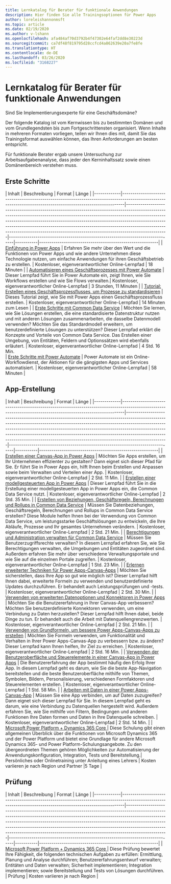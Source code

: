 ```yaml
---
title: Lernkatalog für Berater für funktionale Anwendungen
description: Hier finden Sie alle Trainingsoptionen für Power Apps
author: loreleishannonmsft
ms.topic: article
ms.date: 02/19/2020
ms.author: v-lshann
ms.openlocfilehash: afa484af70d3792b4f47302e64faf2dd8e30223d
ms.sourcegitcommit: ca7df48f819795d28ccfcd4a862639e20a7fe8fe
ms.translationtype: HT
ms.contentlocale: de-DE
ms.lasthandoff: 03/26/2020
ms.locfileid: "3168227"
---
```

# <a name="functional-application-consultant-learning-catalog"></a>Lernkatalog für Berater für funktionale Anwendungen

Sind Sie Implementierungsexperte für eine Geschäftsdomäne? 

Der folgende Katalog ist vom Kernwissen bis zu bestimmten Domänen und vom Grundlegendsten bis zum Fortgeschrittensten organisiert. Wenn Inhalte in mehreren Formaten vorliegen, teilen wir Ihnen dies mit, damit Sie das Trainingsformat auswählen können, das Ihren Anforderungen am besten entspricht.

Für funktionale Berater ergab unsere Untersuchung zur Arbeitsaufgabenanalyse, dass jeder den Kerninhaltssatz sowie einen Domänenbereich verstehen muss. 

## <a name="get-started"></a>Erste Schritte<a name="get-started"></a>
| Inhalt  | Beschreibung  | Format   | Länge    | 
|-------------|-------------------------------------------------------------------------------------------------------------------------------------------------------------|--------------------------------------------------------------------------------------------------------------------------------------------------------------------------------------------------------------------------------------------------------------------------------------------------------------------------------------------------------------------------------------------------------------------------|--------------------------------------------------------------------------------|-----------|----------------------------------------------------------|
| [Einführung in Power Apps](https://docs.microsoft.com/learn/modules/introduction-power-apps/)                                              | Erfahren Sie mehr über den Wert und die Funktionen von Power Apps und wie andere Unternehmen diese Technologie nutzen, um einfache Anwendungen für ihren Geschäftsbetrieb zu erstellen.  | Kostenloser, eigenverantwortlicher Online-Lernpfad | 18 Minuten         | 
| [Automatisieren eines Geschäftsprozesses mit Power Automate](https://docs.microsoft.com/learn/paths/automate-process-power-automate/)                 | Dieser Lernpfad führt Sie in Power Automate ein, zeigt Ihnen, wie Sie Workflows erstellen und wie Sie Flows verwalten.| Kostenloser, eigenverantwortlicher Online-Lernpfad | 3 Stunden, 11 Minuten | 
| [Tutorial: Erstellen eines Geschäftsprozessflusses, um Prozesse zu standardisieren](https://docs.microsoft.com/power-automate/create-business-process-flow) | Dieses Tutorial zeigt, wie Sie mit Power Apps einen Geschäftsprozessfluss erstellen.  | Kostenloser, eigenverantwortlicher Online-Lernpfad | 14 Minuten zum Lesen | 
| [Erste Schritte mit Common Data Service](https://docs.microsoft.com/learn/paths/get-started-cds/)                                            | Möchten Sie lernen, wie Sie Lösungen erstellen, die eine standardisierte Datenstruktur nutzen und mit anderen Lösungen zusammenarbeiten, die dasselbe Datenmodell verwenden? Möchten Sie das Standardmodell erweitern, um benutzerdefinierte Lösungen zu unterstützen? Dieser Lernpfad erklärt die Konzepte und Vorteile von Common Data Service. Das Erstellen einer Umgebung, von Entitäten, Feldern und Optionssätzen wird ebenfalls erläutert. | Kostenloser, eigenverantwortlicher Online-Lernpfad | 4 Std. 16 Min.       
| [Erste Schritte mit Power Automate](https://docs.microsoft.com/learn/modules/get-started-flows/)                                              | Power Automate ist ein Online-Workflowdienst, der Aktionen für die gängigsten Apps und Services automatisiert.        | Kostenloser, eigenverantwortlicher Online-Lernpfad | 58 Minuten         | 
## <a name="app-creation"></a>App-Erstellung<a name="app-creation"></a>
| Inhalt  | Beschreibung  | Format   | Länge    | 
|-------------|-------------------------------------------------------------------------------------------------------------------------------------------------------------|--------------------------------------------------------------------------------------------------------------------------------------------------------------------------------------------------------------------------------------------------------------------------------------------------------------------------------------------------------------------------------------------------------------------------|--------------------------------------------------------------------------------|-----------|----------------------------------------------------------|
| [Erstellen einer Canvas-App in Power Apps](https://docs.microsoft.com/learn/paths/create-powerapps/)                                                                              | Möchten Sie Apps erstellen, um Ihr Unternehmen effizienter zu gestalten? Dann eignet sich dieser Pfad für Sie. Er führt Sie in Power Apps ein, hilft Ihnen beim Erstellen und Anpassen sowie beim Verwalten und Verteilen einer App.                                                                  | Kostenloser, eigenverantwortlicher Online-Lernpfad | 2 Std. 11 Min. |
| [Erstellen einer modellgesteuerten App in Power Apps](https://docs.microsoft.com/learn/paths/create-app-models-business-processes/)                                            | Dieser Lernpfad führt Sie in die Erstellung einer modellgesteuerten App in Power Apps ein, die Common Data Service nutzt.                                                                                                                                                                 | Kostenloser, eigenverantwortlicher Online-Lernpfad | 2 Std. 35 Min. |
| [Erstellen von Beziehungen, Geschäftsregeln, Berechnungen und Rollups in Common Data Service](https://docs.microsoft.com/learn/paths/create-relationships-common-data-service/) | Müssen Sie Datenbeziehungen, Geschäftsregeln, Berechnungen und Rollups in Common Data Service erstellen? Diese Module helfen Ihnen bei der Verwendung von Common Data Service, um leistungsstarke Geschäftslösungen zu entwickeln, die Ihre Abläufe, Prozesse und Ihr gesamtes Unternehmen verändern. | Kostenloser, eigenverantwortlicher Online-Lernpfad | 2 Std. 21 Min. |
| [Berechtigungen und Administration verwalten für Common Data Service](https://docs.microsoft.com/learn/paths/manage-permissions-administration-common-data-service/)             | Müssen Sie Benutzerzugriffsrechte verwalten? In diesem Lernpfad erfahren Sie, wie Sie Berechtigungen verwalten, die Umgebungen und Entitäten zugeordnet sind. Außerdem erfahren Sie mehr über verschiedene Verwaltungsportale und wie Sie auf die einzelnen Portale zugreifen.                                       | Kostenloser, eigenverantwortlicher Online-Lernpfad | 1 Std. 23 Min. |
| [Erlernen erweiterter Techniken für Power Apps-Canvas-Apps](https://docs.microsoft.com/learn/paths/understand-advanced-topics/)                                                | Möchten Sie sicherstellen, dass Ihre App so gut wie möglich ist? Dieser Lernpfad hilft Ihnen dabei, erweiterte Formeln zu verwenden und benutzerdefinierte Updates durchzuführen. Er behandelt auch Leistungsprüfungen und -tests.                                                                             | Kostenloser, eigenverantwortlicher Online-Lernpfad | 2 Std. 30 Min. |
| [Verwenden von erweiterten Datenoptionen und Konnektoren in Power Apps](https://docs.microsoft.com/learn/paths/advanced-data-options-and-connectors/)                                     | Möchten Sie die Benutzererfahrung in Ihrer Canvas-App verbessern? Möchten Sie benutzerdefinierte Konnektoren verwenden, um eine Verbindung zu Daten herzustellen? Dieser Lernpfad hilft Ihnen dabei, beide Dinge zu tun. Er behandelt auch die Arbeit mit Datenquellengrenzwerten.                                             | Kostenloser, eigenverantwortlicher Online-Lernpfad | 2 Std. 21 Min. |
| [Verwenden von Grundformeln, um bessere Power Apps-Canvas-Apps zu erstellen](https://docs.microsoft.com/learn/paths/use-basic-formulas-powerapps-canvas-app/)                                | Möchten Sie Formeln verwenden, um Funktionalität und Verhalten in Ihrer Power Apps-Canvas-App zu verbessern bzw. zu ändern? Dieser Lernpfad kann Ihnen helfen, Ihr Ziel zu erreichen.                                                                                                               | Kostenloser, eigenverantwortlicher Online-Lernpfad | 2 Std. 16 Min. |
| [Verwenden der Benutzeroberfläche und Steuerelemente in einer Canvas-App in Power Apps](https://docs.microsoft.com/learn/paths/ui-controls-canvas-app-powerapps/)                                          | Die Benutzererfahrung der App bestimmt häufig den Erfolg Ihrer App. In diesem Lernpfad geht es darum, wie Sie die beste App-Navigation bereitstellen und die beste Benutzeroberfläche mithilfe von Themen, Symbolen, Bildern, Personalisierung, verschiedenen Formfaktoren und Steuerelementen erstellen.                             | Kostenloser, eigenverantwortlicher Online-Lernpfad | 1 Std. 58 Min. |
| [Arbeiten mit Daten in einer Power Apps-Canvas-App](https://docs.microsoft.com/learn/paths/work-with-data-in-a-canvas-app/)                                                        | Müssen Sie eine App verbinden, um auf Daten zuzugreifen? Dann eignet sich dieser Lernpfad für Sie. In diesem Lernpfad geht es darum, wie eine Verbindung zu Datenquellen hergestellt wird. Außerdem erfahren Sie, wie Sie mithilfe von Filtern, Bedingungen und anderen Funktionen Ihre Daten formen und Daten in Ihre Datenquelle schreiben.         | Kostenloser, eigenverantwortlicher Online-Lernpfad | 2 Std. 14 Min. |
| [Microsoft Power Platform + Dynamics 365 Core ](https://docs.microsoft.com/learn/certifications/courses/mb-200t00) |  Diese Schulung gibt einen allgemeinen Überblick über die Funktionen von Microsoft Dynamics 365 und der Power Platform und bietet eine Grundlage für andere Microsoft Dynamics 365- und Power Platform-Schulungsangebote. Zu den übergeordneten Themen gehören Möglichkeiten zur Automatisierung der Anwendungskonfiguration, Integration, Tests und Bereitstellung.|    Persönliches oder Onlinetraining unter Anleitung eines Lehrers | Kosten variieren je nach Region und Partner |5 Tage |

## <a name="exam"></a>Prüfung<a name="exam"></a>
| Inhalt  | Beschreibung  | Format   | Länge    | 
|-------------|-------------------------------------------------------------------------------------------------------------------------------------------------------------|--------------------------------------------------------------------------------------------------------------------------------------------------------------------------------------------------------------------------------------------------------------------------------------------------------------------------------------------------------------------------------------------------------------------------|--------------------------------------------------------------------------------|-----------|----------------------------------------------------------|
| [Microsoft Power Platform + Dynamics 365 Core ](https://docs.microsoft.com/learn/certifications/exams/mb-200?wt.mc_id=learningredirect_certs-web-wwl)|    Diese Prüfung bewertet Ihre Fähigkeit, die folgenden technischen Aufgaben zu erfüllen: Ermittlung, Planung und Analyse durchführen; Benutzererfahrungsentwurf verwalten; Entitäten und Daten verwalten; Sicherheit implementieren; Integration implementieren; sowie Bereitstellung und Tests von Lösungen durchführen. |  Prüfung | Kosten variieren je nach Region |
